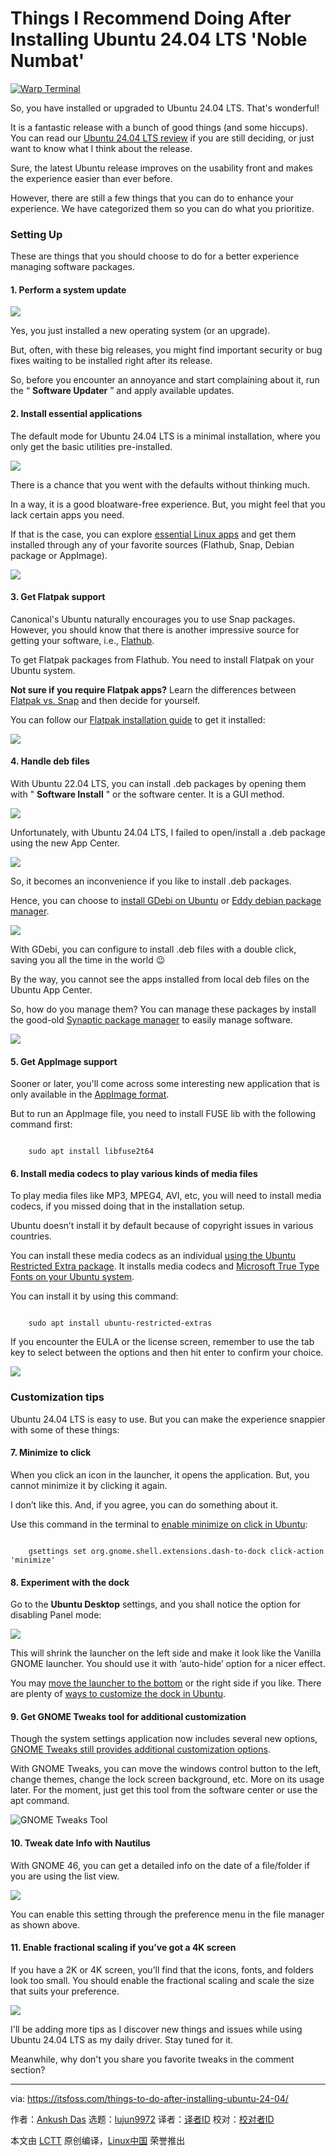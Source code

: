 [#]: subject: "Things I Recommend Doing After Installing Ubuntu 24.04 LTS 'Noble Numbat'"
[#]: via: "https://itsfoss.com/things-to-do-after-installing-ubuntu-24-04/"
[#]: author: "Ankush Das https://itsfoss.com/author/ankush/"
[#]: collector: "lujun9972/lctt-scripts-1705972010"
[#]: translator: " "
[#]: reviewer: " "
[#]: publisher: " "
[#]: url: " "

Things I Recommend Doing After Installing Ubuntu 24.04 LTS 'Noble Numbat'
======

[![Warp Terminal][1]][2]

So, you have installed or upgraded to Ubuntu 24.04 LTS. That's wonderful!

It is a fantastic release with a bunch of good things (and some hiccups). You can read our [Ubuntu 24.04 LTS review][3] if you are still deciding, or just want to know what I think about the release.

Sure, the latest Ubuntu release improves on the usability front and makes the experience easier than ever before.

However, there are still a few things that you can do to enhance your experience. We have categorized them so you can do what you prioritize.

### Setting Up

These are things that you should choose to do for a better experience managing software packages.

#### 1\. Perform a system update

![][4]

Yes, you just installed a new operating system (or an upgrade).

But, often, with these big releases, you might find important security or bug fixes waiting to be installed right after its release.

So, before you encounter an annoyance and start complaining about it, run the “ **Software Updater** ” and apply available updates.

#### 2\. Install essential applications

The default mode for Ubuntu 24.04 LTS is a minimal installation, where you only get the basic utilities pre-installed.

![][5]

There is a chance that you went with the defaults without thinking much.

In a way, it is a good bloatware-free experience. But, you might feel that you lack certain apps you need.

If that is the case, you can explore [essential Linux apps][6] and get them installed through any of your favorite sources (Flathub, Snap, Debian package or AppImage).

![][7]

#### 3\. Get Flatpak support

Canonical's Ubuntu naturally encourages you to use Snap packages. However, you should know that there is another impressive source for getting your software, i.e., [Flathub][8].

To get Flatpak packages from Flathub. You need to install Flatpak on your Ubuntu system.

**Not sure if you require Flatpak apps?** Learn the differences between [Flatpak vs. Snap][9] and then decide for yourself.

You can follow our [Flatpak installation guide][10] to get it installed:

![][7]

#### 4\. Handle deb files

With Ubuntu 22.04 LTS, you can install .deb packages by opening them with " **Software Install** " or the software center. It is a GUI method.

![][11]

Unfortunately, with Ubuntu 24.04 LTS, I failed to open/install a .deb package using the new App Center.

![][12]

So, it becomes an inconvenience if you like to install .deb packages.

Hence, you can choose to [install GDebi on Ubuntu][13] or [Eddy debian package manager][14].

![][7]

With GDebi, you can configure to install .deb files with a double click, saving you all the time in the world 😉

By the way, you cannot see the apps installed from local deb files on the Ubuntu App Center.

So, how do you manage them? You can manage these packages by install the good-old [Synaptic package manager][15] to easily manage software.

![][7]

#### 5\. Get AppImage support

Sooner or later, you'll come across some interesting new application that is only available in the [AppImage format][16].

But to run an AppImage file, you need to install FUSE lib with the following command first:

```

    sudo apt install libfuse2t64

```

#### 6\. Install media codecs to play various kinds of media files

To play media files like MP3, MPEG4, AVI, etc, you will need to install media codecs, if you missed doing that in the installation setup.

Ubuntu doesn’t install it by default because of copyright issues in various countries.

You can install these media codecs as an individual [using the Ubuntu Restricted Extra package][17]. It installs media codecs and [Microsoft True Type Fonts on your Ubuntu system][18].

You can install it by using this command:

```

    sudo apt install ubuntu-restricted-extras

```

If you encounter the EULA or the license screen, remember to use the tab key to select between the options and then hit enter to confirm your choice.

![][19]

### Customization tips

Ubuntu 24.04 LTS is easy to use. But you can make the experience snappier with some of these things:

#### 7\. Minimize to click

When you click an icon in the launcher, it opens the application. But, you cannot minimize it by clicking it again.

I don’t like this. And, if you agree, you can do something about it.

Use this command in the terminal to [enable minimize on click in Ubuntu][20]:

```

    gsettings set org.gnome.shell.extensions.dash-to-dock click-action 'minimize'

```

#### 8\. Experiment with the dock

Go to the **Ubuntu Desktop** settings, and you shall notice the option for disabling Panel mode:

![][21]

This will shrink the launcher on the left side and make it look like the Vanilla GNOME launcher. You should use it with ‘auto-hide’ option for a nicer effect.

You may [move the launcher to the bottom][22] or the right side if you like. There are plenty of [ways to customize the dock in Ubuntu][23].

#### 9\. Get GNOME Tweaks tool for additional customization

Though the system settings application now includes several new options, [GNOME Tweaks still provides additional customization options][24].

With GNOME Tweaks, you can move the windows control button to the left, change themes, change the lock screen background, etc. More on its usage later. For the moment, just get this tool from the software center or use the apt command.

![GNOME Tweaks Tool][25]

#### 10\. Tweak date Info with Nautilus

With GNOME 46, you can get a detailed info on the date of a file/folder if you are using the list view.

![][26]

You can enable this setting through the preference menu in the file manager as shown above.

#### 11\. Enable fractional scaling if you’ve got a 4K screen

If you have a 2K or 4K screen, you’ll find that the icons, fonts, and folders look too small. You should enable the fractional scaling and scale the size that suits your preference.

![][27]

I'll be adding more tips as I discover new things and issues while using Ubuntu 24.04 LTS as my daily driver. Stay tuned for it.

Meanwhile, why don't you share you favorite tweaks in the comment section?

--------------------------------------------------------------------------------

via: https://itsfoss.com/things-to-do-after-installing-ubuntu-24-04/

作者：[Ankush Das][a]
选题：[lujun9972][b]
译者：[译者ID](https://github.com/译者ID)
校对：[校对者ID](https://github.com/校对者ID)

本文由 [LCTT](https://github.com/LCTT/TranslateProject) 原创编译，[Linux中国](https://linux.cn/) 荣誉推出

[a]: https://itsfoss.com/author/ankush/
[b]: https://github.com/lujun9972
[1]: https://itsfoss.com/assets/images/warp-terminal.webp
[2]: https://www.warp.dev?utm_source=its_foss&utm_medium=display&utm_campaign=linux_launch
[3]: https://itsfoss.com/ubuntu-24-04-lts-review
[4]: https://itsfoss.com/content/images/2024/04/ubuntu-24-04software-updater-1.png
[5]: https://itsfoss.com/content/images/2024/04/ubuntu-24-default-selection.png
[6]: https://itsfoss.com/essential-linux-applications/
[7]: https://itsfoss.com/content/images/size/w256h256/2022/12/android-chrome-192x192.png
[8]: https://flathub.org/
[9]: https://itsfoss.com/flatpak-vs-snap/
[10]: https://itsfoss.com/flatpak-ubuntu/
[11]: https://itsfoss.com/content/images/2024/04/ubuntu-22-04-debian.png
[12]: https://itsfoss.com/content/images/2024/04/ubuntu-24-04-debian-open.png
[13]: https://itsfoss.com/gdebi-default-ubuntu-software-center/
[14]: https://github.com/donadigo/eddy
[15]: https://itsfoss.com/synaptic-package-manager/
[16]: https://itsfoss.com/use-appimage-linux/
[17]: https://itsfoss.com/install-media-codecs-ubuntu/
[18]: https://itsfoss.com/install-microsoft-fonts-ubuntu/
[19]: https://itsfoss.com/content/images/2024/04/ubuntu-24-04-media-codecs.png
[20]: https://itsfoss.com/click-to-minimize-ubuntu/
[21]: https://itsfoss.com/content/images/2024/04/ubuntu-desktop-dock-1.png
[22]: https://itsfoss.com/move-unity-launcher-bottom/
[23]: https://itsfoss.com/customize-ubuntu-dock/
[24]: https://itsfoss.com/gnome-tweak-tool/
[25]: https://itsfoss.com/content/images/2024/04/ubuntu-gnome-tweaks.png
[26]: https://itsfoss.com/content/images/2024/04/ubuntu-detailed-date-view.png
[27]: https://itsfoss.com/content/images/2024/04/ubuntu-fractional-scaling.png
